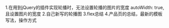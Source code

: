 1.在用到jQuery的插件实现轮播时，无法设置轮播的图片的宽度
autoWidth: true,且设置图片的宽度
2.自己新写的轮播图
3.flex总结
4.产品页的总结，最新的模板写法，操作方式
